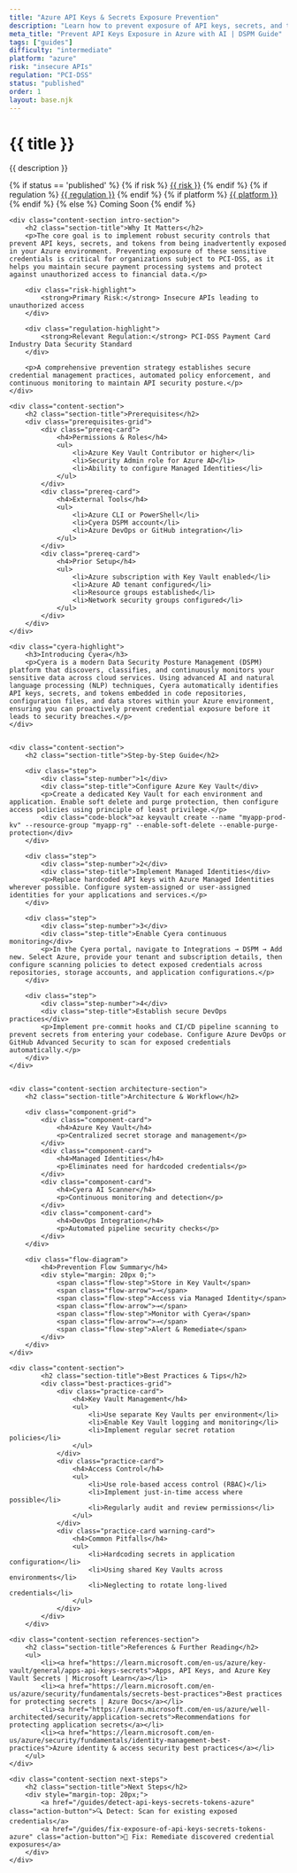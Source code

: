 ```yaml
---
title: "Azure API Keys & Secrets Exposure Prevention"
description: "Learn how to prevent exposure of API keys, secrets, and tokens in Azure environments. Follow step-by-step guidance for PCI-DSS compliance."
meta_title: "Prevent API Keys Exposure in Azure with AI | DSPM Guide"
tags: ["guides"]
difficulty: "intermediate"
platform: "azure"
risk: "insecure APIs"
regulation: "PCI-DSS"
status: "published"
order: 1
layout: base.njk
---
```


<div class="container">
    <div class="header">
        <h1>{{ title }}</h1>
        <p>{{ description }}</p>
        <div class="guide-tags-container">
			<div class="guide-tags-wrapper">
		    {% if status == 'published' %}
		        {% if risk %}
		        <a href="/risk/{{ risk | downcase | replace: ' ', '-' }}/" class="guide-tag risk">{{ risk }}</a>
		        {% endif %}
		        {% if regulation %}
		        <a href="/regulation/{{ regulation | downcase | replace: ' ', '-' }}/" class="guide-tag regulation">{{ regulation }}</a>
		        {% endif %}
		        {% if platform %}
		        <a href="/platforms/{{ platform | downcase | replace: ' ', '-' }}/" class="guide-tag platform">{{ platform }}</a>
		        {% endif %}
		    {% else %}
		        <span class="guide-tag coming-soon">Coming Soon</span>
		    {% endif %}
		</div>
		</div>
    </div>

    <div class="content-section intro-section">
        <h2 class="section-title">Why It Matters</h2>
        <p>The core goal is to implement robust security controls that prevent API keys, secrets, and tokens from being inadvertently exposed in your Azure environment. Preventing exposure of these sensitive credentials is critical for organizations subject to PCI-DSS, as it helps you maintain secure payment processing systems and protect against unauthorized access to financial data.</p>
        
        <div class="risk-highlight">
            <strong>Primary Risk:</strong> Insecure APIs leading to unauthorized access
        </div>
        
        <div class="regulation-highlight">
            <strong>Relevant Regulation:</strong> PCI-DSS Payment Card Industry Data Security Standard
        </div>
        
        <p>A comprehensive prevention strategy establishes secure credential management practices, automated policy enforcement, and continuous monitoring to maintain API security posture.</p>
    </div>

    <div class="content-section">
        <h2 class="section-title">Prerequisites</h2>
        <div class="prerequisites-grid">
            <div class="prereq-card">
                <h4>Permissions & Roles</h4>
                <ul>
                    <li>Azure Key Vault Contributor or higher</li>
                    <li>Security Admin role for Azure AD</li>
                    <li>Ability to configure Managed Identities</li>
                </ul>
            </div>
            <div class="prereq-card">
                <h4>External Tools</h4>
                <ul>
                    <li>Azure CLI or PowerShell</li>
                    <li>Cyera DSPM account</li>
                    <li>Azure DevOps or GitHub integration</li>
                </ul>
            </div>
            <div class="prereq-card">
                <h4>Prior Setup</h4>
                <ul>
                    <li>Azure subscription with Key Vault enabled</li>
                    <li>Azure AD tenant configured</li>
                    <li>Resource groups established</li>
                    <li>Network security groups configured</li>
                </ul>
            </div>
        </div>
    </div>
	
    <div class="cyera-highlight">
        <h3>Introducing Cyera</h3>
        <p>Cyera is a modern Data Security Posture Management (DSPM) platform that discovers, classifies, and continuously monitors your sensitive data across cloud services. Using advanced AI and natural language processing (NLP) techniques, Cyera automatically identifies API keys, secrets, and tokens embedded in code repositories, configuration files, and data stores within your Azure environment, ensuring you can proactively prevent credential exposure before it leads to security breaches.</p>
    </div>
	

    <div class="content-section">
        <h2 class="section-title">Step-by-Step Guide</h2>
        
        <div class="step">
            <div class="step-number">1</div>
            <div class="step-title">Configure Azure Key Vault</div>
            <p>Create a dedicated Key Vault for each environment and application. Enable soft delete and purge protection, then configure access policies using principle of least privilege.</p>
            <div class="code-block">az keyvault create --name "myapp-prod-kv" --resource-group "myapp-rg" --enable-soft-delete --enable-purge-protection</div>
        </div>

        <div class="step">
            <div class="step-number">2</div>
            <div class="step-title">Implement Managed Identities</div>
            <p>Replace hardcoded API keys with Azure Managed Identities wherever possible. Configure system-assigned or user-assigned identities for your applications and services.</p>
        </div>

        <div class="step">
            <div class="step-number">3</div>
            <div class="step-title">Enable Cyera continuous monitoring</div>
            <p>In the Cyera portal, navigate to Integrations → DSPM → Add new. Select Azure, provide your tenant and subscription details, then configure scanning policies to detect exposed credentials across repositories, storage accounts, and application configurations.</p>
        </div>

        <div class="step">
            <div class="step-number">4</div>
            <div class="step-title">Establish secure DevOps practices</div>
            <p>Implement pre-commit hooks and CI/CD pipeline scanning to prevent secrets from entering your codebase. Configure Azure DevOps or GitHub Advanced Security to scan for exposed credentials automatically.</p>
        </div>
    </div>


    <div class="content-section architecture-section">
        <h2 class="section-title">Architecture & Workflow</h2>
        
        <div class="component-grid">
            <div class="component-card">
                <h4>Azure Key Vault</h4>
                <p>Centralized secret storage and management</p>
            </div>
            <div class="component-card">
                <h4>Managed Identities</h4>
                <p>Eliminates need for hardcoded credentials</p>
            </div>
            <div class="component-card">
                <h4>Cyera AI Scanner</h4>
                <p>Continuous monitoring and detection</p>
            </div>
            <div class="component-card">
                <h4>DevOps Integration</h4>
                <p>Automated pipeline security checks</p>
            </div>
        </div>

        <div class="flow-diagram">
            <h4>Prevention Flow Summary</h4>
            <div style="margin: 20px 0;">
                <span class="flow-step">Store in Key Vault</span>
                <span class="flow-arrow">→</span>
                <span class="flow-step">Access via Managed Identity</span>
                <span class="flow-arrow">→</span>
                <span class="flow-step">Monitor with Cyera</span>
                <span class="flow-arrow">→</span>
                <span class="flow-step">Alert & Remediate</span>
            </div>
        </div>
    </div>

	<div class="content-section">
	        <h2 class="section-title">Best Practices & Tips</h2>
	        <div class="best-practices-grid">
	            <div class="practice-card">
	                <h4>Key Vault Management</h4>
	                <ul>
	                    <li>Use separate Key Vaults per environment</li>
	                    <li>Enable Key Vault logging and monitoring</li>
	                    <li>Implement regular secret rotation policies</li>
	                </ul>
	            </div>
	            <div class="practice-card">
	                <h4>Access Control</h4>
	                <ul>
	                    <li>Use role-based access control (RBAC)</li>
	                    <li>Implement just-in-time access where possible</li>
	                    <li>Regularly audit and review permissions</li>
	                </ul>
	            </div>
	            <div class="practice-card warning-card">
	                <h4>Common Pitfalls</h4>
	                <ul>
	                    <li>Hardcoding secrets in application configuration</li>
	                    <li>Using shared Key Vaults across environments</li>
	                    <li>Neglecting to rotate long-lived credentials</li>
	                </ul>
	            </div>
	        </div>
	    </div>

    <div class="content-section references-section">
        <h2 class="section-title">References & Further Reading</h2>
        <ul>
            <li><a href="https://learn.microsoft.com/en-us/azure/key-vault/general/apps-api-keys-secrets">Apps, API Keys, and Azure Key Vault Secrets | Microsoft Learn</a></li>
            <li><a href="https://learn.microsoft.com/en-us/azure/security/fundamentals/secrets-best-practices">Best practices for protecting secrets | Azure Docs</a></li>
            <li><a href="https://learn.microsoft.com/en-us/azure/well-architected/security/application-secrets">Recommendations for protecting application secrets</a></li>
            <li><a href="https://learn.microsoft.com/en-us/azure/security/fundamentals/identity-management-best-practices">Azure identity & access security best practices</a></li>
        </ul>
    </div>

    <div class="content-section next-steps">
        <h2 class="section-title">Next Steps</h2>
        <div style="margin-top: 20px;">
            <a href="/guides/detect-api-keys-secrets-tokens-azure" class="action-button">🔍 Detect: Scan for existing exposed credentials</a>
            <a href="/guides/fix-exposure-of-api-keys-secrets-tokens-azure" class="action-button">🔧 Fix: Remediate discovered credential exposures</a>
        </div>
    </div>
</div>
